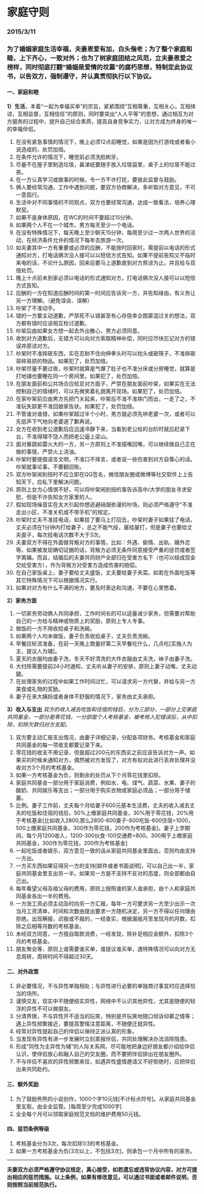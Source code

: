 # 家庭守则 #
### 2015/3/11 ###
### 为了婚姻家庭生活幸福，夫妻恩爱有加，白头偕老；为了整个家庭和睦，上下齐心，一致对外；也为了树家庭团结之风范，立夫妻恩爱之榜样，同时彻底打翻“婚姻是爱情的坟墓”的腐朽思想，特制定此协议书，以告双方，强制遵守，并认真贯彻执行以下协议。 ###
#### 一、家庭和睦 ####
**1）生活**，本着“一起为幸福买单”的宗旨，紧紧围绕“互相尊重，互相关心，互相体谅，互相监督，互相信任”的原则，同时要突出“人人平等”的思想，通过相互为对方服务的过程中，提升自己综合素质，提高自身竞争实力，让对方成为终身的唯一的幸福伴侣。

1. 在没有紧急事情的情况下，晚上必须12点前睡觉，如果是因为打游戏或者看小说造成的，处罚加倍。
2. 在条件允许的情况下，睡觉前必须洗脸刷牙。
3. 尽量不在屋子里制造垃圾，鼻涕纸要随手放入垃圾袋里，桌子上的垃圾不能过夜。
4. 在一方认真学习或做事的时候，令一方不许打扰，要彼此监督与鼓励。
5. 俩人要经常沟通，工作中遇到问题，要双方协商解决，多听取对方意见，不可一意孤行。
6. 生活中对不同事情的不同观点，双方也要经常沟通，达成一致看法，培养心理默契。
7. 如果不是身体原因，在WC的时间不要超过15分钟。
8. 如果两个人不在一个城市，男方每天至少一个电话。
9. 在没有特殊情况下，每天晚上至少聊天15分钟，每周至少过一次两人世界的活动，在经济条件允许的情况下每年去旅游一次。
10. 如夫妻其中一方有重要或必须的应酬，不能按时回家时，需提前以电话的形式通知对方，打电话俩次没人接可以以短信方式告知。如果不提前告知又不临时来电的话，不论什么原因，回来后要马上道歉直到对方原谅为止。并且给与双倍处罚。
11. 晚上十点前未到家必须以电话的形式通知对方，打电话俩次没人接可以以短信方式告知。
12. 应酬的一方在知道应酬时间的第一时间应告诉另一方，并告知缘由，有义务让另一方理解。（避免误会、误解）
13. 吵架了不准动手。
14. 错的一方要主动道歉，严禁死不认错甚至有心存侥幸企图蒙混过关的想法，双方都有错时应该相互检讨道歉。
15. 吵架后由如果女方想一起去外出散心，男方必须同意。
16. 收到对方道歉后，无错方可以向对方索取精神补偿，同时应尽快忘记对方的错误并原谅对方。
17. 吵架时不准摔砸东西，实在忍耐不住向伸拳头时可以枕头或砸筷子，不准摔砸易碎易损的物品。如果犯了，处罚加倍。
18. 吵架尽量不要过夜，吵架时就算是气爆了肚子也不准分床或分房睡觉，就算是打地铺也要睡在同一个房间里。如果犯了，处罚加倍。
19. 在朋友面前和公共场合应给足对方面子，严禁在朋友面前吵架，如果实在无法控制自己的情绪时，可以先微笑着礼貌离开现场。如果犯了，处罚加倍。
20. 在家吵架前应由男方先把门关起来，吵架后不准不准摔门而出，一走了之，不准玩失踪更不准回娘家告状。如果犯了，处罚加倍。
21. 不管谁对谁错，如果吵架超过半个小时，男方就必须先哄老婆一次，或者可以先低声下气地向老婆道了歉再说。
22. 女方在收到老公道歉后应迅速冷静下来，当看到老公给的台阶时就应赶紧下台，不准得理不饶人而把老公逼上梁山。
23. 面对暴跳如雷火大的一方，另一方原则上不准插嘴回嘴，可以继续做自己正在做的事情，严禁火上浇油。
24. 吵架时要提倡语言文明，不准口不择言，或者说一些伤害到对方自尊心的话。吵架就事论事，不要翻旧账。
25. 双方吵架闹别扭时不应立即在QQ签名，微信朋友圈或微博等社交软件上上告知天下，应私下里解决问题。
26. 原则上女方心情很不好，可以将吵架闹别扭的事告诉高中/大学的朋友寻求安慰，但是不许告知女方家里的人。
27. 假如现场噪音实在太大引起你想逃避硝烟弥漫的吵场，则必须严格遵守“不准走出小区，不准关机或不带手机”的规定。
28. 吵架时丈夫不准挂电话，如果挂了要马上打回去，吵架时妻子如果挂了电话，丈夫必须在1分钟内打给妻子，总之不能气绥，屡挂屡打，但是妻子也要给丈夫面子，每次挂电话次数不大于3次。
29. 夫妻双方不得在外面做背叛对方的事情，比如：外遇、偷情、出轨、婚外恋等。如果被发现确切证据的话，背叛方必须无条件同意接受严重的惩罚或者签字离婚。而且，结婚后的夫妻共同财产全部归在受害方名下（也可以结成现金交给受害方），作为背叛方对受害方造成伤害的赔偿。
30. 在自己家饭桌上，妻子要给丈夫盛饭，丈夫要给妻子夹菜。如若在外面吃饭等其它特殊情况下可以根据情况实行。
31. 如果对对方有什么不满的地方，要及时表达和沟通，不要在心里憋着。

**2）家务方面** 

1. 一切家务劳动俩人共同承担，工作时间长的可以适量减少家务，但需要对帮助自己的一方给与精神或物质上的奖励，原则上专人专事。
2. 做饭的一方不用收拾桌子和洗碗。
3. 如果两个人均未做饭，妻子负责收拾桌子，丈夫负责洗碗。
4. 早餐应轮流准备，在前一天晚上商量好第二天早餐吃什么，几点吃[实施人为主，提议人为辅]。
5. 夏天的衣服均由妻子洗，冬天不好清洗的大件衣服由丈夫洗，袜子由妻子洗。
6. 大扫除需要提前24小时通知，丈夫听从妻子的安排，原则上妻子动嘴，丈夫动腿。
7. 在处理家务的过程中如果工作时间过忙，可以请求另一方代替，并给与另一方美食或礼物的奖励。
8. 妻子在来大姨妈或者身体不舒服的情况下，家务由丈夫承担。

**3）收入与支出**
*双方的收入减去吃饭和住宿的钱后，分为三部分，一部分上交家庭共同基金，一部分是零花钱，一分部是个人考核基金，被考核人犯错误后，从中扣除，扣除欠款归对方支配。*

1. 双方要主动汇报支出情况，由妻子详细记录，分配各项财务。考核基金和家庭共同基金的每一项收支都要记录下来。
2. 零花钱的收支不用记录，但是超过200元的东西买之前应该告诉对方一声。如果买的时候未通知对方，偶然被对方发现了，对方有权对此进行丢弃处理并没收对方3个月的考核基金。
3. 如果一方考核基金为负，则剩余的处罚从下个月零花钱里扣除。
4. 家庭共同基金一部分用于家庭消费，例如水、电、煤气、蔬菜、水果、妻子的酸奶、共同娱乐等支出；一部分用于购买衣物或家庭必须品；一部分用于储蓄。
5. 比例。妻子工作前，丈夫每个月给妻子600元基本生活费，丈夫的收入减去丈夫的吃饭和住宿的钱后，50%上缴家庭共同基金，30%用于零花钱，20%用于考核基金[比如收入2800,那么2800-600妻子-600吃饭-600住宿=1000，500上缴家庭共同基金，300作为零花钱，200作为考核基金]。妻子上学期间，每个月1200收入，1200-300伙食-100交通费=800。300用于上缴家庭共同基金，300作为零花钱，200作为考核基金]
6. 一起吃饭或者娱乐，双方意见一致的话从家庭共同基金里面出，否则均由支持一方出。
7. 一方买东西如果征得另一方的支持[邮件或者书面说明]，可以自己出一半，家庭共同基金里支出另一半。如果另一方是不支持不反对的态度，则全部都由自己出。
8. 每年看望父母及祖父母的费用，原则上按照谁的家人谁承担，由个人和家庭共同基金各出一半的费用。
9. 一方涨工资必须主动及时向另一方汇报，每年一方可要求另一方至少出示一次当月工资清单，时间和次数由提出要求一方随机决定，另一方不得以任何理由拒绝。出现瞒报，迟报或不报的，一经查实，根据漏报月至发现月的月数，扣除之后相等月数的考核基金。
10. 未经双方同意，一方擅自取款消费，一经发现，除补足相应金额外，扣除3个月的考核基金。
11. 朋友聚会等，原则上谁需要谁买单，谁提议谁买单，遇特殊情况可以向对方无息周转，周转时间不得超过30天。

#### 二、对外政策 ####
1. 非必要情况，不与异性单独相处；与异性进行必要的单独商讨事宜时应选择恰当的场所。
2. 谨慎交友，现实中不随便结实异性，网络中不认识其他异性，尤其是随便的轻浮的异性不可以做朋友。
3. 分清界限，不与异性开不适当的玩笑，特别是开玩笑地随口倾诉仰慕之情等；遇上异性频繁接近，要提高警惕注意距离，不随便迁就异性。
4. 经常对异性提起自己的伴侣以保持正派认真的形象。
5. 当发现有异性有进一步发展时立刻禀报伴侣，共同处理解决办法消除隐患。
6. 形成“同性为主异性为辅”的人际关系网，尽可能地把身边好朋友都介绍给伴侣认识，使伴侣放心和融入自己的交友圈，而不要把伴侣排出在朋友圈外。
7. 不与伴侣不喜欢的异性频繁来往，如遇异性盛情邀请又不好拒绝时，应把伴侣出来共同赴约。

#### 三、额外奖励 ####
1. 为了鼓励熊熊的小说创作，1000个字10元钱[不计标点符号]。从家庭共同基金里支取，由全全监管。[每周至少完成1000字]
2. 全全每个月可以领取家庭规范文档的维护费用50元钱。

#### 四、惩罚条例等级 ####
1. 考核基金分为3次，每次扣除1/3的考核基金。
2. 如果一方考核基金为负[3次以上，不包括3次]，则承包一个月中所有的家务。

----------
**夫妻双方必须严格遵守协议规定，真心接受，如若遗忘或违背协议内容，对方可提出相应的惩罚措施。以上条例，如果有修改意见，可以通过书面或者邮件说明，否则按照当前规范执行。**
